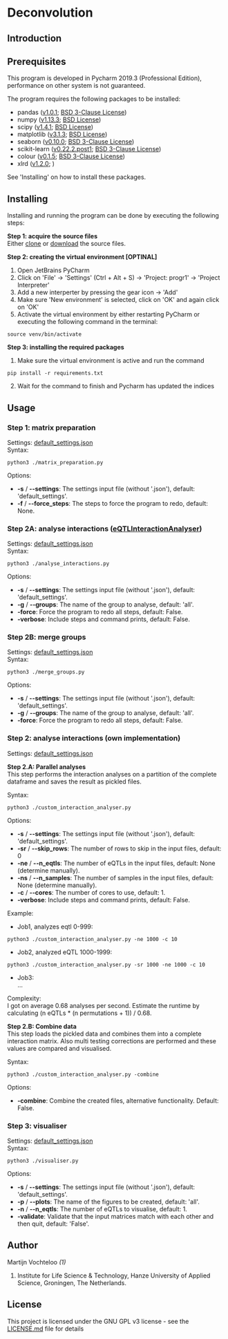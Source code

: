 # Deconvolution  

## Introduction


## Prerequisites  

This program is developed in Pycharm 2019.3 (Professional Edition), performance on other system is not guaranteed.

The program requires the following packages to be installed:  

 * pandas ([v1.0.1](https://github.com/pandas-dev/pandas); [BSD 3-Clause License](https://github.com/pandas-dev/pandas/blob/master/LICENSE))  
 * numpy ([v1.13.3](https://pypi.org/project/numpy/#history); [BSD License](https://www.numpy.org/license.html))  
 * scipy ([v1.4.1](https://docs.scipy.org/doc/scipy/reference/release.html); [BSD License](https://www.scipy.org/scipylib/license.html))  
 * matplotlib ([v3.1.3](https://github.com/matplotlib/matplotlib/releases); [BSD License](https://matplotlib.org/3.1.3/users/license.html))  
 * seaborn ([v0.10.0](https://github.com/mwaskom/seaborn); [BSD 3-Clause License](https://github.com/mwaskom/seaborn/blob/master/LICENSE))  
 * scikit-learn ([v0.22.2.post1](https://scikit-learn.org/stable/whats_new.html); [BSD 3-Clause License](https://github.com/scikit-learn/scikit-learn/blob/master/COPYING))
 * colour ([v0.1.5](https://pypi.org/project/colour/#history); [BSD 3-Clause License](https://pypi.org/project/colour/))  
 * xlrd ([v1.2.0](); []()) 
  
See 'Installing' on how to install these packages.

## Installing  

Installing and running the program can be done by executing the following steps:

**Step 1: acquire the source files**      
Either [clone](https://bitbucket.org/martijnvochteloo/programming1/commits/all) or [download](https://bitbucket.org/martijnvochteloo/programming1/downloads/) the source files.

**Step 2: creating the virtual environment [OPTINAL]**    
1) Open JetBrains PyCharm  
2) Click on 'File' -> 'Settings' (Ctrl + Alt + S) -> 'Project: progr1' -> 'Project Interpreter'  
3) Add a new interperter by pressing the gear icon -> 'Add'  
4) Make sure 'New environment' is selected, click on 'OK' and again click on 'OK'  
5) Activate the virtual environment by either restarting PyCharm or executing the following command in the terminal:  
```console
source venv/bin/activate
```  

**Step 3: installing the required packages**   
  
1) Make sure the virtual environment is active and run the command  
```console  
pip install -r requirements.txt
```  
2) Wait for the command to finish and Pycharm has updated the indices  


## Usage  
  
### Step 1: matrix preparation  
Settings: [default_settings.json]('matrix_preparation/settings/default_settings.json')  
Syntax:
```console  
python3 ./matrix_preparation.py
```  
Options:

 * **-s** / **--settings**: The settings input file (without '.json'), default: 'default_settings'.
 * **-f** / **--force_steps**: The steps to force the program to redo, default: None.
 
  
### Step 2A: analyse interactions ([eQTLInteractionAnalyser](https://github.com/molgenis/systemsgenetics/wiki/Discovery-of-hidden-confounders-of-QTLs))
Settings: [default_settings.json]('analyse_interactions/settings/default_settings.json')  
Syntax:
```console  
python3 ./analyse_interactions.py
```  
Options:

 * **-s** / **--settings**: The settings input file (without '.json'), default: 'default_settings'.
 * **-g** / **--groups**: The name of the group to analyse, default: 'all'.
 * **-force**: Force the program to redo all steps, default: False.
 * **-verbose**: Include steps and command prints, default: False. 
 
### Step 2B: merge groups  
Settings: [default_settings.json]('merge_groups/settings/default_settings.json')  
Syntax:
```console  
python3 ./merge_groups.py
```  
Options:

 * **-s** / **--settings**: The settings input file (without '.json'), default: 'default_settings'.
 * **-g** / **--groups**: The name of the group to analyse, default: 'all'.
 * **-force**: Force the program to redo all steps, default: False.
    

### Step 2: analyse interactions (own implementation)
Settings: [default_settings.json]('custom_interaction_analyser/settings/default_settings.json')  

**Step 2.A: Parallel analyses**  
This step performs the interaction analyses on a partition of the complete 
dataframe and saves the result as pickled files.
  
Syntax:
```console  
python3 ./custom_interaction_analyser.py
```  
Options:

 * **-s** / **--settings**: The settings input file (without '.json'), default: 'default_settings'.
 * **-sr** / **--skip_rows**: The number of rows to skip in the input files, default: 0
 * **-ne** / **--n_eqtls**: The number of eQTLs in the input files, default: None (determine manually).
 * **-ns** / **--n_samples**: The number of samples in the input files, default: None (determine manually).
 * **-c** / **--cores**: The number of cores to use, default: 1.
 * **-verbose**: Include steps and command prints, default: False.  

Example:
 * Job1, analyzes eqtl 0-999: 
 ```console  
python3 ./custom_interaction_analyser.py -ne 1000 -c 10 
```  
 * Job2, analyzed eQTL 1000-1999: 
 ```console  
python3 ./custom_interaction_analyser.py -sr 1000 -ne 1000 -c 10 
``` 
 * Job3:   
   ...  

Complexity:  
I got on average 0.68 analyses per second. Estimate the runtime by calculating
(n eQTLs * (n permutations + 1)) / 0.68.
   
   
**Step 2.B: Combine data**  
This step loads the pickled data and combines them into a complete interaction
matrix. Also multi testing corrections are performed and these values are
compared and visualised.
  
Syntax:
```console  
python3 ./custom_interaction_analyser.py -combine
```  
Options:
 * **-combine**: Combine the created files, alternative functionality. Default: False.    
  
### Step 3: visualiser  
Settings: [default_settings.json]('visualiser/settings/default_settings.json')  
Syntax:
```console  
python3 ./visualiser.py
```  
Options:

 * **-s** / **--settings**: The settings input file (without '.json'), default: 'default_settings'.
 * **-p** / **--plots**: The name of the figures to be created, default: 'all'.
 * **-n** / **--n_eqtls**: The number of eQTLs to visualise, default: 1.
 * **-validate**: Validate that the input matrices match with each other and then quit, default: 'False'.  
  
## Author  

Martijn Vochteloo *(1)*

1. Institute for Life Science & Technology, Hanze University of Applied Science, Groningen, The Netherlands.

## License  

This project is licensed under the GNU GPL v3 license - see the [LICENSE.md](LICENSE.md) file for details
